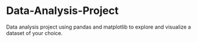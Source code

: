 # Data-Analysis-Project
Data analysis project using pandas and matplotlib to explore and visualize a dataset of your choice.
